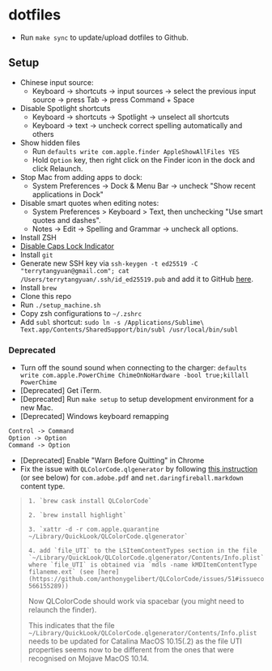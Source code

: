 # dotfiles

* Run `make sync` to update/upload dotfiles to Github.

## Setup

* Chinese input source:
  * Keyboard -> shortcuts -> input sources -> select the previous input source -> press Tab -> press Command + Space
* Disable Spotlight shortcuts
  * Keyboard -> shortcuts -> Spotlight -> unselect all shortcuts
  * Keyboard -> text -> uncheck correct spelling automatically and others
* Show hidden files
  * Run `defaults write com.apple.finder AppleShowAllFiles YES`
  * Hold `Option` key, then right click on the Finder icon in the dock and click Relaunch.
* Stop Mac from adding apps to dock:
  * System Preferences -> Dock & Menu Bar -> uncheck "Show recent applications in Dock"
* Disable smart quotes when editing notes:
  * System Preferences > Keyboard > Text, then unchecking "Use smart quotes and dashes".
  * Notes -> Edit -> Spelling and Grammar -> uncheck all options.
* Install ZSH
* [Disable Caps Lock Indicator](https://discussions.apple.com/thread/255159504)
* Install `git`
* Generate new SSH key via `ssh-keygen -t ed25519 -C "terrytangyuan@gmail.com"; cat /Users/terrytangyuan/.ssh/id_ed25519.pub` and add it to GitHub [here](https://github.com/settings/keys).
* Install `brew`
* Clone this repo
* Run `./setup_machine.sh`
* Copy zsh configurations to `~/.zshrc`
* Add `subl` shortcut: `sudo ln -s /Applications/Sublime\ Text.app/Contents/SharedSupport/bin/subl /usr/local/bin/subl`

### Deprecated

* Turn off the sound sound when connecting to the charger: `defaults write com.apple.PowerChime ChimeOnNoHardware -bool true;killall PowerChime`
* [Deprecated] Get iTerm.
* [Deprecated] Run `make setup` to setup development environment for a new Mac.
* [Deprecated] Windows keyboard remapping

```
Control -> Command
Option -> Option
Command -> Option
```
* [Deprecated] Enable "Warn Before Quitting" in Chrome
* Fix the issue with `QLColorCode.qlgenerator` by following [this instruction](https://github.com/anthonygelibert/QLColorCode/issues/51#issuecomment-566209187) (or see below) for `com.adobe.pdf` and `net.daringfireball.markdown` content type.
 >     1. `brew cask install QLColorCode`
 > 
 >     2. `brew install highlight`
 > 
 >     3. `xattr -d -r com.apple.quarantine ~/Library/QuickLook/QLColorCode.qlgenerator`
 > 
 >     4. add `file_UTI` to the LSItemContentTypes section in the file `~/Library/QuickLook/QLColorCode.qlgenerator/Contents/Info.plist` where `file_UTI` is obtained via `mdls -name kMDItemContentType filaneme.ext` (see [here](https://github.com/anthonygelibert/QLColorCode/issues/51#issuecomment-566155289))
 > 
 > 
 > Now QLColorCode should work via spacebar (you might need to relaunch the finder).
 > 
 > This indicates that the file `~/Library/QuickLook/QLColorCode.qlgenerator/Contents/Info.plist` needs to be updated for Catalina MacOS 10.15(.2) as the file UTI properties seems now to be different from the ones that were recognised on Mojave MacOS 10.14.
